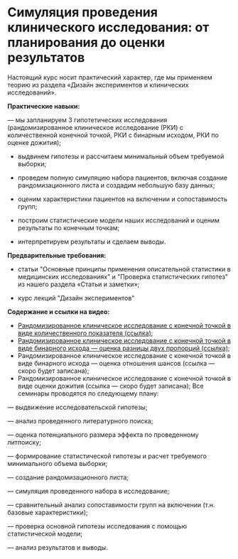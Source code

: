 # Симуляция проведения клинического исследования: от планирования до оценки результатов

Настоящий курс носит практический характер, где мы применяем теорию из раздела «Дизайн экспериментов и клинических исследований».

**Практические навыки:**

— мы запланируем 3 гипотетических исследования (рандомизированное клиническое исследование (РКИ) с количественной конечной точкой, РКИ с бинарным исходом, РКИ по оценке дожития);

- выдвинем гипотезы и рассчитаем минимальный объем требуемой выборки;

- проведем полную симуляцию набора пациентов, включая создание рандомизационного листа и создадим небольшую базу данных;

- оценим характеристики пациентов на включении и сопоставимость групп;

- построим статистические модели наших исследований и оценим результаты по конечным точкам;

- интерпретируем результаты и сделаем выводы.

**Предварительные требования:**

- статьи "Основные принципы применения описательной статистики в медицинских исследованиях" и "Проверка статистических гипотез" из нашего раздела «Статьи и заметки»;

- курс лекций "Дизайн экспериментов"

**Содержание и ссылки на видео:**

- [Рандомизированное клиническое исследование с конечной точкой в виде количественного показателя (ссылка)](https://vk.com/video-212369550_456239028);
- [Рандомизированное клиническое исследование с конечной точкой в виде бинарного исхода — оценка разницы двух пропорций (ссылка)](https://vk.com/video-212369550_456239029);
- Рандомизированное клиническое исследование с конечной точкой в виде бинарного исхода — оценка отношения шансов (ссылка — скоро будет записана);
- Рандомизированное клиническое исследование с конечной точкой в виде оценки дожития (ссылка — скоро будет записана);
Все семинары проводятся по следующему плану:

— выдвижение исследовательской гипотезы;

— анализ проведенного литературного поиска;

— оценка потенциального размера эффекта по проведенному литпоиску;

— формирование статистической гипотезы и расчет требуемого минимального объема выборки;

— создание рандомизационного листа;

— симуляция проведенного набора в исследование;

— сравнительный анализ сопоставимости групп на включении (т.н. базовые характеристики);

— проверка основной гипотезы исследования с помощью статистической модели;

— анализ результатов и выводы.
